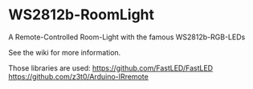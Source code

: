 # WS2812b-RoomLight
A Remote-Controlled Room-Light with the famous WS2812b-RGB-LEDs

See the wiki for more information.


Those libraries are used:
https://github.com/FastLED/FastLED
https://github.com/z3t0/Arduino-IRremote
